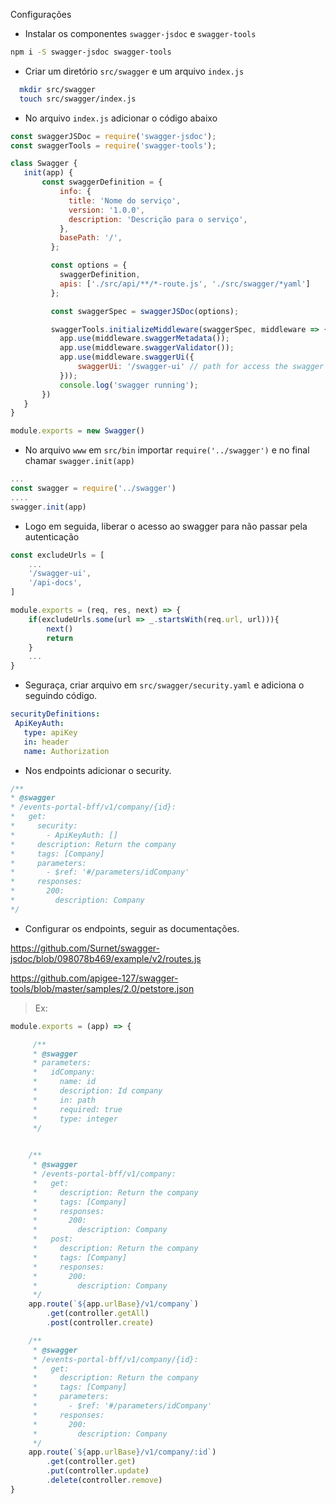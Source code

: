 Configurações

 - Instalar os componentes `swagger-jsdoc` e `swagger-tools`
  ```sh
  npm i -S swagger-jsdoc swagger-tools
  ```

 - Criar um diretório `src/swagger` e um arquivo `index.js`
  
```sh
  mkdir src/swagger
  touch src/swagger/index.js
```

 - No arquivo `index.js` adicionar o código abaixo
 
 ```js
const swaggerJSDoc = require('swagger-jsdoc');
const swaggerTools = require('swagger-tools');

class Swagger {
    init(app) {
        const swaggerDefinition = {
            info: {
              title: 'Nome do serviço',
              version: '1.0.0', 
              description: 'Descrição para o serviço',
            },
            basePath: '/',
          };

          const options = {
            swaggerDefinition,
            apis: ['./src/api/**/*-route.js', './src/swagger/*yaml']
          };

          const swaggerSpec = swaggerJSDoc(options);

          swaggerTools.initializeMiddleware(swaggerSpec, middleware => {
            app.use(middleware.swaggerMetadata());
            app.use(middleware.swaggerValidator());
            app.use(middleware.swaggerUi({
                swaggerUi: '/swagger-ui' // path for access the swagger in browser
            }));
            console.log('swagger running');
        })
    }
}

module.exports = new Swagger()
 ```
 - No arquivo `www` em `src/bin` importar `require('../swagger')` e no final chamar `swagger.init(app)`
 ```js
...
const swagger = require('../swagger')
....
swagger.init(app)
 ```
 - Logo em seguida, liberar o acesso ao swagger para não passar pela autenticação
```js
const excludeUrls = [
    ...
    '/swagger-ui',
    '/api-docs',
]

module.exports = (req, res, next) => {
    if(excludeUrls.some(url => _.startsWith(req.url, url))){
        next()
        return
    }
    ...
}
```

 - Seguraça, criar arquivo em `src/swagger/security.yaml` e adiciona o seguindo código.
 
 ```yaml
securityDefinitions:
  ApiKeyAuth:
    type: apiKey
    in: header
    name: Authorization
 ```

 - Nos endpoints adicionar o security.

 ```js
/**
* @swagger
* /events-portal-bff/v1/company/{id}:
*   get:
*     security:
*       - ApiKeyAuth: []
*     description: Return the company
*     tags: [Company]
*     parameters:
*       - $ref: '#/parameters/idCompany'
*     responses:
*       200:
*         description: Company
*/
 ```

 - Configurar os endpoints, seguir as documentações.

https://github.com/Surnet/swagger-jsdoc/blob/098078b469/example/v2/routes.js

https://github.com/apigee-127/swagger-tools/blob/master/samples/2.0/petstore.json

> Ex: 

```js
module.exports = (app) => {

     /**
     * @swagger
     * parameters:
     *   idCompany:
     *     name: id
     *     description: Id company
     *     in: path
     *     required: true
     *     type: integer
     */
    

    /**
     * @swagger
     * /events-portal-bff/v1/company:
     *   get:
     *     description: Return the company
     *     tags: [Company]
     *     responses:
     *       200:
     *         description: Company
     *   post:
     *     description: Return the company
     *     tags: [Company]
     *     responses:
     *       200:
     *         description: Company
     */
    app.route(`${app.urlBase}/v1/company`)
        .get(controller.getAll)
        .post(controller.create)

    /**
     * @swagger
     * /events-portal-bff/v1/company/{id}:
     *   get:
     *     description: Return the company
     *     tags: [Company]
     *     parameters:
     *       - $ref: '#/parameters/idCompany'
     *     responses:
     *       200:
     *         description: Company
     */
    app.route(`${app.urlBase}/v1/company/:id`)
        .get(controller.get)
        .put(controller.update)
        .delete(controller.remove)
}
```
